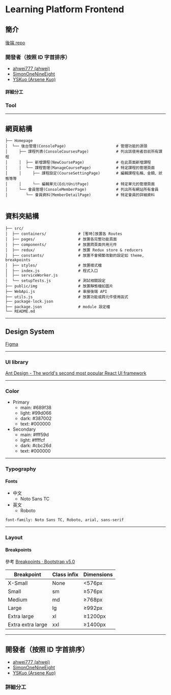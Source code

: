 # Learning Platform Frontend

## 簡介

[後端 repo](https://github.com/SimonOneNineEight/learning-platform-backend)

### 開發者（按照 ID 字首排序）

- [ahwei777 (ahwei)](https://github.com/ahwei777)
- [SimonOneNineEight](https://github.com/SimonOneNineEight)
- [YSKuo (Arsene Kuo)](https://github.com/YSKuo)

#### 詳細分工

### Tool

---

## 網頁結構

```
├── Homepage
│  └── 後台管理(ConsolePage)                      # 管理功能的源頭
│     ├── 課程列表(ConsoleCoursesPage)            # 列出該使用者目前所有課程
│     │  ├── 新增課程(NewCoursePage)              # 在此頁面新增課程
│     │  └── 課程管理(ManageCoursePage)           # 特定課程的管理頁面
│     │     ├── 課程設定(CourseSettingPage)       # 編輯課程名稱、金額、狀態等等
│     │     └── 編輯單元(EditUnitPage)            # 特定單元的管理頁面
│     └── 會員管理(ConsoleMemberPage)             # 列出所有網站所有會員
│        └── 會員資料(MemberDetailPage)           # 特定會員的詳細資料


```

## 資料夾結構

```
├── src/
│  ├── containers/              # [暫時]放置各 Routes
│  ├── pages/                   # 放置各完整功能頁面
│  ├── components/              # 放置跨頁面共用元件
│  ├── redux/                   # 放置 Redux store & reducers
│  ├── constants/               # 放置不會頻繁改動的設定如 theme, breakpoints
│  ├── styles/                  # 放置樣式檔
│  ├── index.js                 # 程式入口
│  ├── serviceWorker.js
│  └── setupTests.js            # 測試相關設定
├── public/img                  # 放置靜態檔如圖片
├── WebApi.js                   # 串接後端 API
├── utils.js                    # 放置功能或跨元件使用函式
├── package-lock.json
├── package.json                # module 設定檔
└── README.md
```

---

## Design System

[Figma](https://www.figma.com/file/4nUkuhNTToWoDDrTcVG1Xh/Lidemy-Final-Project-%E8%A8%8E%E8%AB%96?node-id=109%3A10039)

---

### UI library

[Ant Design - The world's second most popular React UI framework](https://ant.design/)

---

### Color

- Primary
  - main: #689f38
  - light: #99d066
  - dark: #387002
  - text: #000000
- Secondary
  - main: #fff59d
  - light: #ffffcf
  - dark: #cbc26d
  - text: #000000

---

### Typography

#### Fonts

- 中文
  - Noto Sans TC
- 英文
  - Roboto

`font-family: Noto Sans TC, Roboto, arial, sans-serif`

---

### Layout

#### Breakpoints

參考 [Breakpoints · Bootstrap v5.0](https://getbootstrap.com/docs/5.0/layout/breakpoints/)

| Breakpoint        | Class infix | Dimensions |
| ----------------- | ----------- | ---------- |
| X-Small           | None        | <576px     |
| Small             | sm          | ≥576px     |
| Medium            | md          | ≥768px     |
| Large             | lg          | ≥992px     |
| Extra large       | xl          | ≥1200px    |
| Extra extra large | xxl         | ≥1400px    |

---

## 開發者（按照 ID 字首排序）

- [ahwei777 (ahwei)](https://github.com/ahwei777)
- [SimonOneNineEight](https://github.com/SimonOneNineEight)
- [YSKuo (Arsene Kuo)](https://github.com/YSKuo)

### 詳細分工

